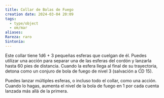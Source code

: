 ```yaml
---
title: Collar de Bolas de Fuego
creation date: 2024-03-04 20:09
tags:
  - type/object
  - om/mar
aliases: 
Rareza: raro
Sintonía:
---
```

Este collar tiene 1d6 + 3 pequeñas esferas que cuelgan de él. Puedes utilizar una acción para separar una de las esferas del cordón y lanzarla hasta 60 pies de distancia. Cuando la esfera llega al final de su trayectoria, detona como un conjuro de bola de fuego de nivel 3 (salvación a CD 15).

Puedes lanzar múltiples esferas, o incluso todo el collar, como una acción. Cuando lo hagas, aumenta el nivel de la bola de fuego en 1 por cada cuenta lanzada más allá de la primera.